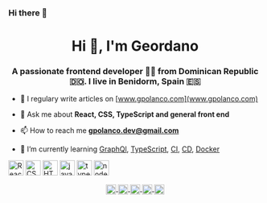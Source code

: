 ### Hi there 👋
<!--
**gpolanco/gpolanco** is a ✨ _special_ ✨ repository because its `README.md` (this file) appears on your GitHub profile.

Here are some ideas to get you started:

- 🔭 I’m currently working on ...
- 🌱 I’m currently learning ...
- 👯 I’m looking to collaborate on ...
- 🤔 I’m looking for help with ...
- 💬 Ask me about ...
- 📫 How to reach me: ...
- 😄 Pronouns: ...
- ⚡ Fun fact: ...
-->

<h1 align="center">Hi 👋, I'm Geordano</h1>
<h3 align="center">A passionate frontend developer 👨‍💻 from Dominican Republic 🇩🇴. I live in Benidorm, Spain 🇪🇸</h3>

- 📝 I regulary write articles on [www.gpolanco.com](www.gpolanco.com)

- 💬 Ask me about **React, CSS, TypeScript and general front end**

- 📫 How to reach me **gpolanco.dev@gmail.com**

- 🌱 I’m currently learning [GraphQl](https://graphql.org/), [TypeScript](https://www.typescriptlang.org/), [CI](https://es.wikipedia.org/wiki/Integraci%C3%B3n_continua), [CD](https://es.wikipedia.org/wiki/Entrega_continua), [Docker](https://www.docker.com/)

<p align="left">
    <img alt="React js" src="https://konpa.github.io/devicon/devicon.git/icons/react/react-original-wordmark.svg" alt="react" width="30" height="30"/> 
    <img alt="CSS 3" src="https://konpa.github.io/devicon/devicon.git/icons/css3/css3-original-wordmark.svg" alt="css3" width="30" height="30"/> 
    <img alt="HTML 5" src="https://konpa.github.io/devicon/devicon.git/icons/html5/html5-original-wordmark.svg" alt="html5" width="30" height="30"/> 
    <img alt="javascript" src="https://konpa.github.io/devicon/devicon.git/icons/javascript/javascript-original.svg" alt="javascript" width="30" height="30"/> 
    <img src="https://konpa.github.io/devicon/devicon.git/icons/typescript/typescript-original.svg" alt="typescript" width="30" height="30"/> 
    <img alt="node js" src="https://konpa.github.io/devicon/devicon.git/icons/nodejs/nodejs-original-wordmark.svg" alt="nodejs" width="30" height="30"/>
</p>

<p align="center">
    <a title="stackoverflow" href="https://stackoverflow.com/geordano-polanco" target="blank">
        <img align="center" src="https://cdn.jsdelivr.net/npm/simple-icons@3.0.1/icons/stackoverflow.svg" alt="stackoverflow" height="20" width="20" />
    </a>
    <a href="https://instagram.com/gpolanco.dev" target="blank">
        <img align="center" src="https://cdn.jsdelivr.net/npm/simple-icons@3.0.1/icons/instagram.svg" alt="gpolanco.dev" height="20" width="20" />
    </a>
    <a href="https://twitter.com/geordano polanco" target="blank" title="Follow me on twitter">
        <img align="center" src="https://cdn.jsdelivr.net/npm/simple-icons@3.0.1/icons/twitter.svg" alt="twitter" height="20" width="20" />
    </a>
    <a href="https://fb.com/gpolancoblog" target="blank">
        <img align="center" src="https://cdn.jsdelivr.net/npm/simple-icons@3.0.1/icons/facebook.svg" alt="gpolancoblog" height="20" width="20" />
    </a>
    <a href="https://linkedin.com/in/geordanopolanco" target="blank"  title="Follow me on linkedin">
        <img align="center" src="https://cdn.jsdelivr.net/npm/simple-icons@3.0.1/icons/linkedin.svg" alt="linkedin" height="20" width="20" />
    </a>
</p>
